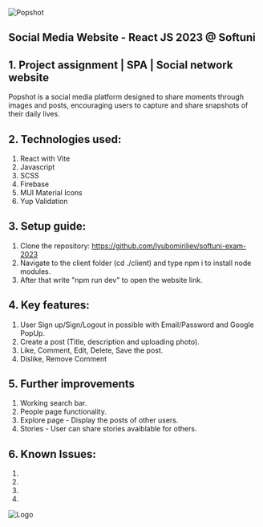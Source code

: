 
![Popshot](https://i.imgur.com/vGSmAQY.jpg)

## Social Media Website - React JS 2023 @ Softuni



## 1. Project assignment | SPA | Social network website

Popshot is a social media platform designed to share moments through images and posts, encouraging users to capture and share snapshots of their daily lives.

## 2. Technologies used:
  1. React with Vite
  2. Javascript
  3. SCSS
  4. Firebase
  5. MUI Material Icons
  6. Yup Validation


## 3. Setup guide:
  1. Clone the repository: https://github.com/lyubomiriliev/softuni-exam-2023
  2. Navigate to the client folder (cd ./client) and type npm i to install node modules.
  3. After that write "npm run dev" to open the website link.

## 4. Key features:
  1. User Sign up/Sign/Logout in possible with Email/Password and Google PopUp.
  2. Create a post (Title, description and uploading photo).
  3. Like, Comment, Edit, Delete, Save the post.
  4. Dislike, Remove Comment


## 5. Further improvements
  1. Working search bar.
  2. People page functionality.
  3. Explore page - Display the posts of other users.
  4. Stories - User can share stories avaiblable for others.

## 6. Known Issues:
  1. 
  2. 
  3. 
  4. 
    
![Logo](https://i.imgur.com/BlynGmW.png)
